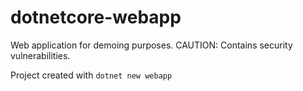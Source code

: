 # dotnetcore-webapp

Web application for demoing purposes. CAUTION: Contains security vulnerabilities.

Project created with `dotnet new webapp`                 

